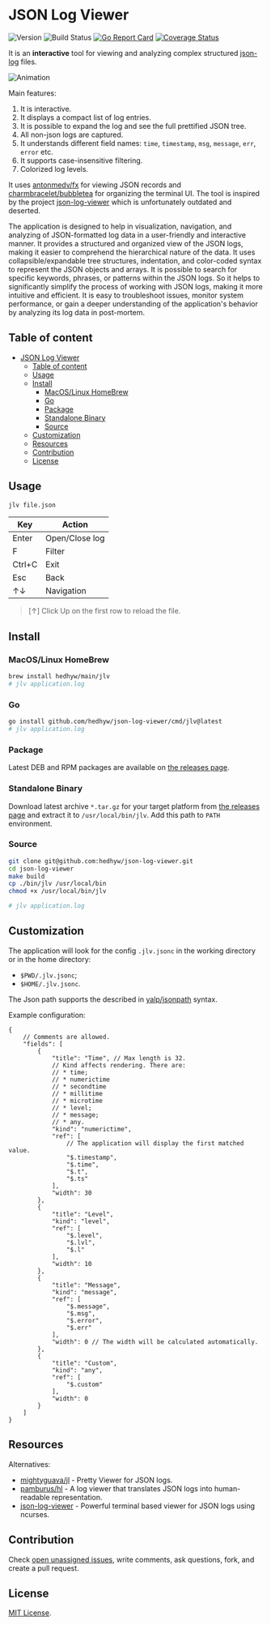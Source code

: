# JSON Log Viewer

![Version](https://img.shields.io/github/v/tag/hedhyw/json-log-viewer)
![Build Status](https://github.com/hedhyw/json-log-viewer/actions/workflows/check.yml/badge.svg)
[![Go Report Card](https://goreportcard.com/badge/github.com/hedhyw/json-log-viewer)](https://goreportcard.com/report/github.com/hedhyw/json-log-viewer)
[![Coverage Status](https://coveralls.io/repos/github/hedhyw/json-log-viewer/badge.svg?branch=main)](https://coveralls.io/github/hedhyw/json-log-viewer?branch=main)

It is an **interactive** tool for viewing and analyzing complex structured [json-log](assets/example.log) files.

![Animation](./assets/animation.webp)

Main features:
1. It is interactive.
2. It displays a compact list of log entries.
3. It is possible to expand the log and see the full prettified JSON tree.
4. All non-json logs are captured.
5. It understands different field names: `time`, `timestamp`, `msg`, `message`, `err`, `error` etc.
6. It supports case-insensitive filtering.
7. Colorized log levels.

It uses [antonmedv/fx](https://github.com/antonmedv/fx) for viewing JSON records and [charmbracelet/bubbletea](https://github.com/charmbracelet/bubbletea) for organizing the terminal UI. The tool is inspired by the project [json-log-viewer](https://github.com/gistia/json-log-viewer) which is unfortunately outdated and deserted.

The application is designed to help in visualization, navigation, and analyzing of JSON-formatted log data in a user-friendly and interactive manner. It provides a structured and organized view of the JSON logs, making it easier to comprehend the hierarchical nature of the data. It uses collapsible/expandable tree structures, indentation, and color-coded syntax to represent the JSON objects and arrays. It is possible to search for specific keywords, phrases, or patterns within the JSON logs. So it helps to significantly simplify the process of working with JSON logs, making it more intuitive and efficient. It is easy to troubleshoot issues, monitor system performance, or gain a deeper understanding of the application's behavior by analyzing its log data in post-mortem.

## Table of content

- [JSON Log Viewer](#json-log-viewer)
    - [Table of content](#table-of-content)
    - [Usage](#usage)
    - [Install](#install)
        - [MacOS/Linux HomeBrew](#macoslinux-homebrew)
        - [Go](#go)
        - [Package](#package)
        - [Standalone Binary](#standalone-binary)
        - [Source](#source)
    - [Customization](#customization)
    - [Resources](#resources)
    - [Contribution](#contribution)
    - [License](#license)

## Usage

```sh
jlv file.json
```

| Key    | Action         |
| ------ | -------------- |
| Enter  | Open/Close log |
| F      | Filter         |
| Ctrl+C | Exit           |
| Esc    | Back           |
| ↑↓     | Navigation     |

> \[↑\] Click Up on the first row to reload the file.

## Install

### MacOS/Linux HomeBrew

```sh
brew install hedhyw/main/jlv
# jlv application.log
```

### Go

```sh
go install github.com/hedhyw/json-log-viewer/cmd/jlv@latest
# jlv application.log
```

### Package

Latest DEB and RPM packages are available on [the releases page](https://github.com/hedhyw/json-log-viewer/releases/latest).

### Standalone Binary

Download latest archive `*.tar.gz` for your target platform from [the releases page](https://github.com/hedhyw/json-log-viewer/releases/latest) and extract it to `/usr/local/bin/jlv`. Add this path to `PATH` environment.

### Source

```sh
git clone git@github.com:hedhyw/json-log-viewer.git
cd json-log-viewer
make build
cp ./bin/jlv /usr/local/bin
chmod +x /usr/local/bin/jlv

# jlv application.log
```

## Customization

The application will look for the config `.jlv.jsonc` in the working directory or in the home directory:
- `$PWD/.jlv.jsonc`;
- `$HOME/.jlv.jsonc`.

The Json path supports the described in [yalp/jsonpath](https://github.com/yalp/jsonpath#jsonpath-quick-intro) syntax.

Example configuration:
```jsonc
{
    // Comments are allowed.
    "fields": [
        {
            "title": "Time", // Max length is 32.
            // Kind affects rendering. There are:
            // * time;
            // * numerictime
            // * secondtime
            // * millitime
            // * microtime
            // * level;
            // * message;
            // * any.
            "kind": "numerictime",
            "ref": [
                // The application will display the first matched value.
                "$.timestamp",
                "$.time",
                "$.t",
                "$.ts"
            ],
            "width": 30
        },
        {
            "title": "Level",
            "kind": "level",
            "ref": [
                "$.level",
                "$.lvl",
                "$.l"
            ],
            "width": 10
        },
        {
            "title": "Message",
            "kind": "message",
            "ref": [
                "$.message",
                "$.msg",
                "$.error",
                "$.err"
            ],
            "width": 0 // The width will be calculated automatically.
        },
        {
            "title": "Custom",
            "kind": "any",
            "ref": [
                "$.custom"
            ],
            "width": 0
        }
    ]
}
```

## Resources

Alternatives:
- [mightyguava/jl](https://github.com/mightyguava/jl) - Pretty Viewer for JSON logs.
- [pamburus/hl](https://github.com/pamburus/hl) - A log viewer that translates JSON logs into human-readable representation.
- [json-log-viewer](https://github.com/gistia/json-log-viewer) - Powerful terminal based viewer for JSON logs using ncurses.

## Contribution

Check [open unassigned issues](https://github.com/hedhyw/json-log-viewer/issues), write comments, ask questions, fork, and create a pull request.

## License

[MIT License](LICENSE).
